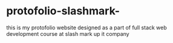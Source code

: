 # protofolio-slashmark-
this is my protofolio website designed as a part of  full stack web development course at slash mark up it company 
